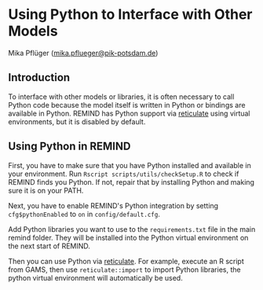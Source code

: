 # Using Python to Interface with Other Models
Mika Pflüger (mika.pflueger@pik-potsdam.de)

## Introduction

To interface with other models or libraries, it is often necessary to call Python code because the model itself is written in Python or bindings are available in Python.
REMIND has Python support via [reticulate](https://rstudio.github.io/reticulate/) using virtual environments, but it is disabled by default.

## Using Python in REMIND

First, you have to make sure that you have Python installed and available in your environment.
Run `Rscript scripts/utils/checkSetup.R` to check if REMIND finds you Python.
If not, repair that by installing Python and making sure it is on your PATH.

Next, you have to enable REMIND's Python integration by setting `cfg$pythonEnabled` to `on` in `config/default.cfg`.

Add Python libraries you want to use to the `requirements.txt` file in the main remind folder.
They will be installed into the Python virtual environment on the next start of REMIND.

Then you can use Python via [reticulate](https://rstudio.github.io/reticulate/).
For example, execute an R script from GAMS, then use `reticulate::import` to import Python libraries, the python virtual environment will automatically be used.
